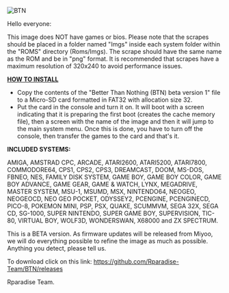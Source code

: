 

![BTN](https://github.com/Rparadise-Team/BTN/assets/110534038/f6274ba3-46c5-4409-924d-656fa24765d2)


Hello everyone:

This image does NOT have games or bios.
Please note that the scrapes should be placed in a folder named "Imgs" inside each system folder within the "ROMS" directory (Roms/Imgs). The scrape should have the same name as the ROM and be in "png" format.
It is recommended that scrapes have a maximum resolution of 320x240 to avoid performance issues.

<strong><u> HOW TO INSTALL</u></strong>

- Copy the contents of the "Better Than Nothing (BTN) beta version 1" file to a Micro-SD card formatted in FAT32 with allocation size 32.
- Put the card in the console and turn it on. It will boot with a screen indicating that it is preparing the first boot (creates the cache memory file), then a screen with the name of the image and then it will jump to the main system menu. Once this is done, you have to turn off the console, then transfer the games to the card and that's it.

<strong>INCLUDED SYSTEMS:</strong>

AMIGA, AMSTRAD CPC, ARCADE, ATARI2600, ATARI5200, ATARI7800, COMMODORE64, CPS1, CPS2, CPS3, DREAMCAST, DOOM, MS-DOS, FBNEO, NES, FAMILY DISK SYSTEM, GAME BOY, GAME BOY COLOR, GAME BOY ADVANCE, GAME GEAR, GAME & WATCH, LYNX, MEGADRIVE, MASTER SYSTEM, MSU-1, MSUMD, MSX, NINTENDO64, NEOGEO, NEOGEOCD, NEO GEO POCKET, ODYSSEY2, PCENGINE, PCENGINECD, PICO-8, POKEMON MINI, PSP, PSX, QUAKE, SCUMMVM, SEGA 32X, SEGA CD, SG-1000, SUPER NINTENDO, SUPER GAME BOY, SUPERVISION, TIC-80, VIRTUAL BOY, WOLF3D, WONDERSWAN, X68000 and ZX SPECTRUM.

This is a BETA version. As firmware updates will be released from Miyoo, we will do everything possible to refine the image as much as possible. Anything you detect, please tell us.

To download click on this link: https://github.com/Rparadise-Team/BTN/releases

Rparadise Team.
